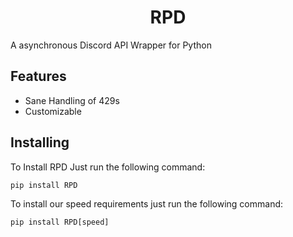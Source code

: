 <h1 align="center">RPD</h1>

A asynchronous Discord API Wrapper for Python

## Features

- Sane Handling of 429s
- Customizable

## Installing

To Install RPD Just run the following command:

```py
pip install RPD
```

To install our speed requirements just run the following command:

```py
pip install RPD[speed]
```
